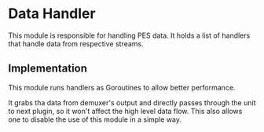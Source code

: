 # Data Handler

This module is responsible for handling PES data. It holds a list of handlers that handle data from respective streams.

## Implementation

This module runs handlers as Goroutines to allow better performance.

It grabs tha data from demuxer's output and directly passes through the unit to next plugin, so it won't affect the high level data flow. This also allows one to disable the use of this module in a simple way.